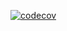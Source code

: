 [![codecov](https://codecov.io/gh/moritamori/dependabot-testing/branch/master/graph/badge.svg?token=SPYD95XR1B)](https://codecov.io/gh/moritamori/dependabot-testing)
